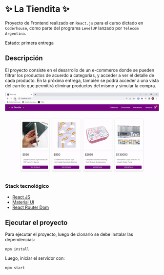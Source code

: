 # ✨ La Tiendita ✨

Proyecto de Frontend realizado en `React.js` para el curso dictado en `Coderhouse`, como parte del programa `LevelUP` lanzado por `Telecom Argentina`.

Estado: primera entrega
## Descripción


El proyecto consiste en el desarrollo de un e-commerce donde se pueden filtrar los productos de acuerdo a categorías, y acceder a ver el detalle de cada producto. En la próxima entrega, también se podrá acceder a una vista del carrito que permitirá eliminar productos del mismo y simular la compra.

![GIF de muestra.](/public/primeraentrega.gif "Vista del proyecto.")

### Stack tecnológico

* [React JS](https://reactjs.org/)
* [Material UI](https://mui.com/)
* [React Router Dom](https://reactrouter.com/)

## Ejecutar el proyecto

Para ejecutar el proyecto, luego de clonarlo se debe instalar las dependencias:

```
npm install
```

Luego, iniciar el servidor con:

```
npm start
```